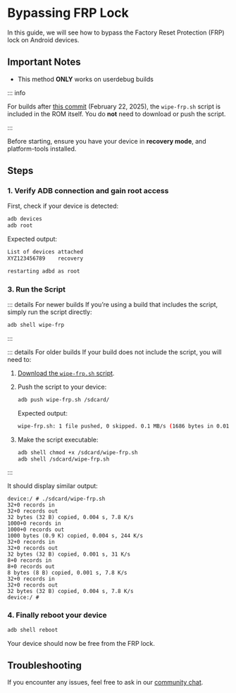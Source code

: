 # Bypassing FRP Lock

In this guide, we will see how to bypass the Factory Reset Protection (FRP) lock on Android devices.

## Important Notes

- This method **ONLY** works on userdebug builds

::: info

For builds after [this commit](https://github.com/PixelOS-AOSP/vendor_aosp/commit/ee3e2d2110385f6f6da418bccd3cd14b85b94c9c) (February 22, 2025), the `wipe-frp.sh` script is included in the ROM itself. You do **not** need to download or push the script.

:::

Before starting, ensure you have your device in **recovery mode**, and platform-tools installed.

## Steps

### 1. Verify ADB connection and gain root access

First, check if your device is detected:

```sh
adb devices
adb root
```

Expected output:

```sh
List of devices attached
XYZ123456789    recovery

restarting adbd as root
```

### 3. Run the Script

::: details For newer builds
If you’re using a build that includes the script, simply run the script directly:

```sh
adb shell wipe-frp
```

:::

::: details For older builds
If your build does not include the script, you will need to:

1. [Download the `wipe-frp.sh` script](https://raw.githubusercontent.com/PixelOS-AOSP/vendor_aosp/refs/heads/fifteen/prebuilt/common/bin/wipe-frp.sh).

2. Push the script to your device:

   ```sh
   adb push wipe-frp.sh /sdcard/
   ```

   Expected output:

   ```sh
   wipe-frp.sh: 1 file pushed, 0 skipped. 0.1 MB/s (1686 bytes in 0.015s)
   ```

3. Make the script executable:

   ```sh
   adb shell chmod +x /sdcard/wipe-frp.sh
   adb shell /sdcard/wipe-frp.sh
   ```

:::

It should display similar output:

```log
device:/ # ./sdcard/wipe-frp.sh
32+0 records in
32+0 records out
32 bytes (32 B) copied, 0.004 s, 7.8 K/s
1000+0 records in
1000+0 records out
1000 bytes (0.9 K) copied, 0.004 s, 244 K/s
32+0 records in
32+0 records out
32 bytes (32 B) copied, 0.001 s, 31 K/s
8+0 records in
8+0 records out
8 bytes (8 B) copied, 0.001 s, 7.8 K/s
32+0 records in
32+0 records out
32 bytes (32 B) copied, 0.004 s, 7.8 K/s
device:/ #
```

### 4. Finally reboot your device

```sh
adb shell reboot
```

Your device should now be free from the FRP lock.

## Troubleshooting

If you encounter any issues, feel free to ask in our [community chat](https://t.me/pixeloschat).
